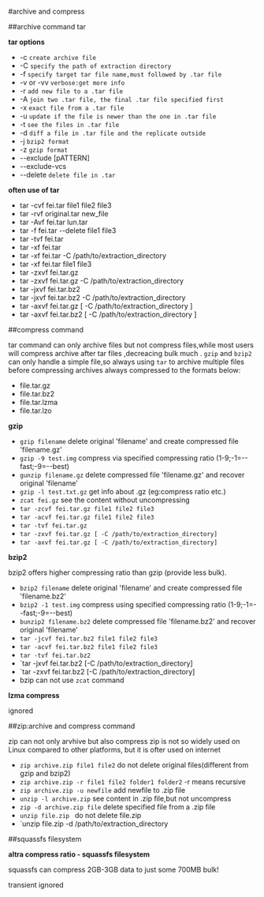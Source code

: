 #archive and compress

##archive command tar

**tar options**

* -c `create archive file`
* -C `specify the path of extraction directory`
* -f `specify target tar file name,must followed by .tar file`
* -v or -vv `verbose:get more info`
* -r `add new file to a .tar file`
* -A `join two .tar file, the final .tar file specified first`
* -x `exact file from a .tar file`
* -u `update if the file is newer than the one in .tar file`
* -t `see the files in .tar file`
* -d `diff a file in .tar file and the replicate outside`
* -j `bzip2 format`
* -z `gzip format`
* --exclude [pATTERN]
* --exclude-vcs
* --delete `delete file in .tar`

**often use of tar**

* tar -cvf fei.tar file1 file2 file3
* tar -rvf original.tar new_file
* tar -Avf fei.tar lun.tar
* tar -f fei.tar --delete file1 file3
* tar -tvf fei.tar
* tar -xf fei.tar
* tar -xf fei.tar -C /path/to/extraction_directory
* tar -xf fei.tar file1 file3
* tar -zxvf fei.tar.gz
* tar -zxvf fei.tar.gz -C /path/to/extraction_directory
* tar -jxvf fei.tar.bz2
* tar -jxvf fei.tar.bz2 -C /path/to/extraction_directory
* tar -axvf fei.tar.gz [ -C /path/to/extraction_directory ]
* tar -axvf fei.tar.bz2 [ -C /path/to/extraction_directory ]


##compress command

tar command can only archive files but not compress files,while most users will compress archive after tar files ,decreacing bulk much .
`gzip` and `bzip2` can only handle a simple file,so always using `tar` to archive multiple files before compressing
archives always compressed to the formats below:

* file.tar.gz
* file.tar.bz2
* file.tar.lzma
* file.tar.lzo

**gzip**

* `gzip filename` delete original 'filename' and create compressed file 'filename.gz' 
* `gzip -9 test.img` compress via specified compressing ratio (1-9;-1=--fast;-9=--best)
* `gunzip filename.gz` delete compressed file 'filename.gz' and recover original 'filename'
* `gzip -l test.txt.gz` get info about .gz (eg:compress ratio etc.)
* `zcat fei.gz` see the content without uncompressing
* `tar -zcvf fei.tar.gz file1 file2 file3`
* `tar -acvf fei.tar.gz file1 file2 file3`
* `tar -tvf fei.tar.gz`
* `tar -zxvf fei.tar.gz [ -C /path/to/extraction_directory]`
* `tar -axvf fei.tar.gz [ -C /path/to/extraction_directory]`

**bzip2**

bzip2 offers higher compressing ratio than gzip (provide less bulk).

* `bzip2 filename` delete original 'filename' and create compressed file 'filename.bz2'
* `bzip2 -1 test.img` compress using specified compressing ratio (1-9;-1=--fast;-9=--best)
* `bunzip2 filename.bz2` delete compressed file 'filename.bz2' and recover original 'filename'
* `tar -jcvf fei.tar.bz2 file1 file2 file3`
* `tar -acvf fei.tar.bz2 file1 file2 file3`
* `tar -tvf fei.tar.bz2`
* `tar -jxvf fei.tar.bz2 [-C /path/to/extraction_directory]
* `tar -zxvf fei.tar.bz2 [-C /path/to/extraction_directory]
* bzip can not use `zcat` command

**lzma compress**

ignored

##zip:archive and compress command

zip can not only arvhive but also compress
zip is not so widely used on Linux compared to other platforms, but it is ofter used on internet

* `zip archive.zip file1 file2` do not delete original files(different from gzip and bzip2)
* `zip archive.zip -r file1 file2 folder1 folder2` -r means recursive
* `zip archive.zip -u newfile` add newfile to .zip file
* `unzip -l archive.zip` see content in .zip file,but not uncompress
* `zip -d archive.zip file` delete specified file from a .zip file
* `unzip file.zip ` do not delete file.zip
* `unzip file.zip -d /path/to/extraction_directory


##squassfs filesystem

**altra compress ratio - squassfs filesystem** 

squassfs can compress 2GB-3GB data to just some 700MB bulk!

transient ignored



